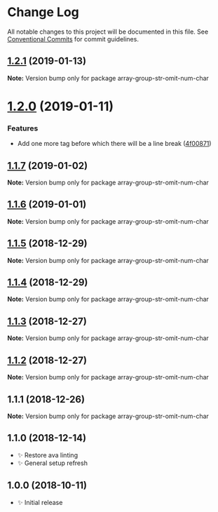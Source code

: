 # Change Log

All notable changes to this project will be documented in this file.
See [Conventional Commits](https://conventionalcommits.org) for commit guidelines.

## [1.2.1](https://bitbucket.org/codsen/codsen/src/master/packages/array-group-str-omit-num-char/compare/array-group-str-omit-num-char@1.2.0...array-group-str-omit-num-char@1.2.1) (2019-01-13)

**Note:** Version bump only for package array-group-str-omit-num-char





# [1.2.0](https://bitbucket.org/codsen/codsen/src/master/packages/array-group-str-omit-num-char/compare/array-group-str-omit-num-char@1.1.7...array-group-str-omit-num-char@1.2.0) (2019-01-11)

### Features

- Add one more tag before which there will be a line break ([4f00871](https://bitbucket.org/codsen/codsen/src/master/packages/array-group-str-omit-num-char/commits/4f00871))

## [1.1.7](https://bitbucket.org/codsen/codsen/src/master/packages/array-group-str-omit-num-char/compare/array-group-str-omit-num-char@1.1.6...array-group-str-omit-num-char@1.1.7) (2019-01-02)

**Note:** Version bump only for package array-group-str-omit-num-char

## [1.1.6](https://bitbucket.org/codsen/codsen/src/master/packages/array-group-str-omit-num-char/compare/array-group-str-omit-num-char@1.1.5...array-group-str-omit-num-char@1.1.6) (2019-01-01)

**Note:** Version bump only for package array-group-str-omit-num-char

## [1.1.5](https://bitbucket.org/codsen/codsen/src/master/packages/array-group-str-omit-num-char/compare/array-group-str-omit-num-char@1.1.4...array-group-str-omit-num-char@1.1.5) (2018-12-29)

**Note:** Version bump only for package array-group-str-omit-num-char

## [1.1.4](https://bitbucket.org/codsen/codsen/src/master/packages/array-group-str-omit-num-char/compare/array-group-str-omit-num-char@1.1.3...array-group-str-omit-num-char@1.1.4) (2018-12-29)

**Note:** Version bump only for package array-group-str-omit-num-char

## [1.1.3](https://bitbucket.org/codsen/codsen/src/master/packages/array-group-str-omit-num-char/compare/array-group-str-omit-num-char@1.1.2...array-group-str-omit-num-char@1.1.3) (2018-12-27)

**Note:** Version bump only for package array-group-str-omit-num-char

## [1.1.2](https://bitbucket.org/codsen/codsen/src/master/packages/array-group-str-omit-num-char/compare/array-group-str-omit-num-char@1.1.1...array-group-str-omit-num-char@1.1.2) (2018-12-27)

**Note:** Version bump only for package array-group-str-omit-num-char

## 1.1.1 (2018-12-26)

**Note:** Version bump only for package array-group-str-omit-num-char

## 1.1.0 (2018-12-14)

- ✨ Restore ava linting
- ✨ General setup refresh

## 1.0.0 (2018-10-11)

- ✨ Initial release
